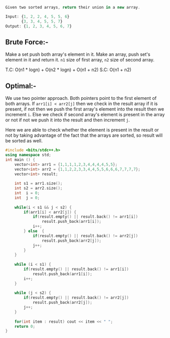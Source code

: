 ```js
Given two sorted arrays, return their union in a new array.

Input: {1, 2, 2, 4, 5, 5, 6}
       {3, 3, 4, 5, 5, 7}
Output: {1, 2, 3, 4, 5, 6, 7}
```

## Brute Force:-

Make a set push both array's element in it. Make an array, push set's element in it and return it. `n1` size of first array, `n2` size of second array.

T.C: O(n1 * logn) + O(n2 * logn) + O(n1 + n2)
S.C: O(n1 + n2)

## Optimal:-
We use two pointer approach. Both pointers point to the first element of both arrays. If `arr1[i] < arr2[j]` then we check in the result array if it is present, if not then we push the first array's element into the result then we increment `i`. Else we check if second array's element is present in the array or not if not we push it into the result and then increment `j`. 

Here we are able to check whether the element is present in the result or not by taking advantage of the fact that the arrays are sorted, so result will be sorted as well.

```cpp
#include <bits/stdc++.h>
using namespace std;
int main () {
    vector<int> arr1 = {1,1,1,1,2,3,4,4,4,4,5,5};
    vector<int> arr2 = {1,1,2,2,3,3,4,4,5,5,6,6,6,7,7,7,7};
    vector<int> result;
    
    int s1 = arr1.size();
    int s2 = arr2.size();
    int  i = 0;
    int  j = 0;
    
    while(i < s1 && j < s2) {
        if(arr1[i] < arr2[j]) {
            if(result.empty() || result.back() != arr1[i]) 
                result.push_back(arr1[i]);
            i++;
        } else  {
            if(result.empty() || result.back() != arr2[j]) 
                result.push_back(arr2[j]);
            j++;
        }
    }
    
    while (i < s1) {
        if(result.empty() || result.back() != arr1[i]) 
            result.push_back(arr1[i]);
        i++;
    }
    
    while (j < s2) {
        if(result.empty() || result.back() != arr2[j]) 
            result.push_back(arr2[j]);
        j++;
    }
    
    for(int item : result) cout << item << " ";
    return 0;
}
```